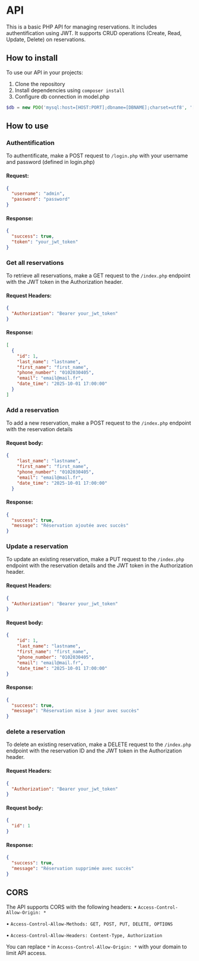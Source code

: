 # API

This is a basic PHP API for managing reservations. It includes authentification using JWT. It supports CRUD operations (Create, Read, Update, Delete) on reservations. 

## How to install 

To use our API in your projects:
1. Clone the repository
2. Install dependencies using `composer install`
3. Configure db connection in model.php 
```php 
$db = new PDO('mysql:host=[HOST:PORT];dbname=[DBNAME];charset=utf8', '[USERNAME]', '[PASSWORD]');
```

## How to use 

### Authentification

To authentificate, make a POST request to `/login.php` with your username and password (defined in login.php)

#### Request:
```json
{
  "username": "admin",
  "password": "password"
}
```

#### Response: 
```json
{
  "success": true,
  "token": "your_jwt_token"
}
```

### Get all reservations 
To retrieve all reservations, make a GET request to the `/index.php` endpoint with the JWT token in the Authorization header.

#### Request Headers: 
```json
{
  "Authorization": "Bearer your_jwt_token"
}
```

#### Response: 
```json
[
  {
    "id": 1,
    "last_name": "lastname",
    "first_name": "first_name",
    "phone_number": "0102030405",
    "email": "email@mail.fr",
    "date_time": "2025-10-01 17:00:00"
  }
]
```

### Add a reservation 
To add a new reservation, make a POST request to the `/index.php` endpoint with the reservation details

#### Request body: 
```json 
{
    "last_name": "lastname",
    "first_name": "first_name",
    "phone_number": "0102030405",
    "email": "email@mail.fr",
    "date_time": "2025-10-01 17:00:00"
  }
```

#### Response: 
```json
{
  "success": true,
  "message": "Réservation ajoutée avec succès"
}
```

### Update a reservation
To update an existing reservation, make a PUT request to the `/index.php` endpoint with the reservation details and the JWT token in the Authorization header.

#### Request Headers: 
```json
{
  "Authorization": "Bearer your_jwt_token"
}
```

#### Request body: 
```json 
{
    "id": 1,
    "last_name": "lastname",
    "first_name": "first_name",
    "phone_number": "0102030405",
    "email": "email@mail.fr",
    "date_time": "2025-10-01 17:00:00"
}
```

#### Response: 
```json
{
  "success": true,
  "message": "Réservation mise à jour avec succès"
}
```

### delete a reservation
To delete an existing reservation, make a DELETE request to the `/index.php` endpoint with the reservation ID and the JWT token in the Authorization header.

#### Request Headers: 
```json
{
  "Authorization": "Bearer your_jwt_token"
}
```

#### Request body: 
```json 
{
  "id": 1
}
```

#### Response: 
```json
{
  "success": true,
  "message": "Réservation supprimée avec succès"
}
```

## CORS 

The API supports CORS with the following headers: 
• `Access-Control-Allow-Origin: *`

• `Access-Control-Allow-Methods: GET, POST, PUT, DELETE, OPTIONS`

• `Access-Control-Allow-Headers: Content-Type, Authorization`

You can replace `*` in `Access-Control-Allow-Origin: *` with your domain to limit API access. 


